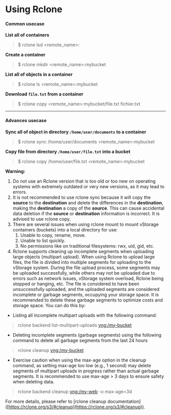 # Using Rclone

#### Common usecase <a href="#usingrclone-commonusecase" id="usingrclone-commonusecase"></a>

**List all of containers**

> $ rclone lsd \<remote\_name>:

**Create a container**

> $ rclone mkdir \<remote\_name>:mybucket

**List all of objects in a container**

> $ rclone ls \<remote\_name>:mybucket

**Download `file.txt` from a container**

> $ rclone copy \<remote\_name>:mybucket/file.txt fichier.txt

***

#### Advances usecase <a href="#usingrclone-advancesusecase" id="usingrclone-advancesusecase"></a>

**Sync all of object in directory `/home/user/documents` to a container**

> $ rclone sync /home/user/documents \<remote\_name>:mybucket

**Copy file from directory `/home/user/file.txt` into a bucket**

> $ rclone copy /home/user/file.txt \<remote\_name>:mybucket

**Warning:**&#x20;

1. Do not use an Rclone version that is too old or too new on operating systems with extremely outdated or very new versions, as it may lead to errors.
2. It is not recommended to use rclone sync because it will copy the **source** to the **destination** and delete the differences in the **destination**, making the **destination** a copy of the **source**. This can cause accidental data deletion if the **source** or **destination** information is incorrect. It is advised to use rclone copy.
3. There are several issues when using rclone mount to mount vStorage containers (buckets) into a local directory for use:
   1. Unable to copy, rename, move.
   2. Unable to list quickly.
   3. No permissions like on traditional filesystems: rwx, uid, gid, etc.
4. Rclone supports cleaning up incomplete segments when uploading large objects (multipart upload). When using Rclone to upload large files, the file is divided into multiple segments for uploading to the vStorage system. During the file upload process, some segments may be uploaded successfully, while others may not be uploaded due to errors such as network issues, vStorage system overload, Rclone being stopped or hanging, etc. The file is considered to have been unsuccessfully uploaded, and the uploaded segments are considered incomplete or garbage segments, occupying your storage space. It is recommended to delete these garbage segments to optimize costs and storage space. You can do this by:

* Listing all incomplete multipart uploads with the following command:

> rclone backend list-multipart-uploads [vng:/my-bucket](http://vng/my-bucket)

* Deleting incomplete segments (garbage segments) using the following command to delete all garbage segments from the last 24 hours

> rclone cleanup [vng:/my-bucket](http://vng/my-bucket)

* Exercise caution when using the max-age option in the cleanup command, as setting max-age too low (e.g., 1 second) may delete segments of multipart uploads in progress rather than actual garbage segments. It is recommended to use max-age > 3 days to ensure safety when deleting data.

> rclone backend cleanup [vng:/my-web](http://vng/my-web) -o max-age=3d

For more details, please refer to \[rclone cleanup documentation]\([https://rclone.org/s3/#cleanup](https://rclone.org/s3/#cleanup)).
